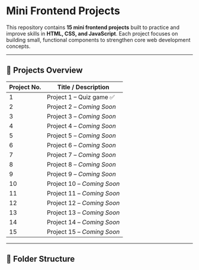 # Mini Frontend Projects

This repository contains **15 mini frontend projects** built to practice and improve skills in **HTML, CSS, and JavaScript**. Each project focuses on building small, functional components to strengthen core web development concepts.

---

## 🚀 Projects Overview
| Project No. | Title / Description |
|-------------|---------------------|
| 1 | Project 1 – Quiz game ✅ |
| 2 | Project 2 – *Coming Soon* |
| 3 | Project 3 – *Coming Soon* |
| 4 | Project 4 – *Coming Soon* |
| 5 | Project 5 – *Coming Soon* |
| 6 | Project 6 – *Coming Soon* |
| 7 | Project 7 – *Coming Soon* |
| 8 | Project 8 – *Coming Soon* |
| 9 | Project 9 – *Coming Soon* |
| 10 | Project 10 – *Coming Soon* |
| 11 | Project 11 – *Coming Soon* |
| 12 | Project 12 – *Coming Soon* |
| 13 | Project 13 – *Coming Soon* |
| 14 | Project 14 – *Coming Soon* |
| 15 | Project 15 – *Coming Soon* |

---

## 📂 Folder Structure
